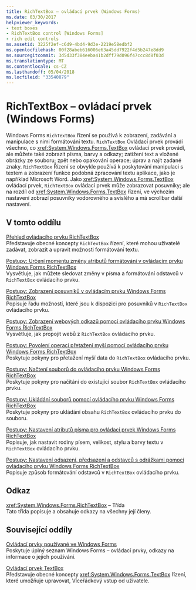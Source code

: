 ```yaml
---
title: RichTextBox – ovládací prvek (Windows Forms)
ms.date: 03/30/2017
helpviewer_keywords:
- text boxes
- RichTextBox control [Windows Forms]
- rich edit controls
ms.assetid: 3225f2ef-c6d9-4bd4-9d3e-2219e58edbf2
ms.openlocfilehash: 00f28abeb616006e63a45dd7922f4d5b247e8dd9
ms.sourcegitcommit: 3d5d33f384eeba41b2dff79d096f47ccc8d8f03d
ms.translationtype: MT
ms.contentlocale: cs-CZ
ms.lasthandoff: 05/04/2018
ms.locfileid: "33540879"
---
```

# <a name="richtextbox-control-windows-forms"></a>RichTextBox – ovládací prvek (Windows Forms)
Windows Forms `RichTextBox` řízení se používá k zobrazení, zadávání a manipulace s nimi formátování textu. `RichTextBox` Ovládací prvek provádí všechno, co <xref:System.Windows.Forms.TextBox> ovládací prvek provádí, ale můžete také zobrazit písma, barvy a odkazy; zatížení text a vložené obrázky ze souboru; zpět nebo opakování operace; úprav a najít zadané znaky. `RichTextBox` Řízení se obvykle používá k poskytování manipulaci s textem a zobrazení funkce podobná zpracování textu aplikace, jako je například Microsoft Word. Jako <xref:System.Windows.Forms.TextBox> ovládací prvek, `RichTextBox` ovládací prvek může zobrazovat posuvníky; ale na rozdíl od <xref:System.Windows.Forms.TextBox> řízení, ve výchozím nastavení zobrazí posuvníky vodorovného a svislého a má scrollbar další nastavení.  
  
## <a name="in-this-section"></a>V tomto oddílu  
 [Přehled ovládacího prvku RichTextBox](../../../../docs/framework/winforms/controls/richtextbox-control-overview-windows-forms.md)  
 Představuje obecné koncepty `RichTextBox` řízení, které mohou uživatelé zadávat, zobrazit a upravit možnosti formátování textu.  
  
 [Postupy: Určení momentu změny atributů formátování v ovládacím prvku Windows Forms RichTextBox](../../../../docs/framework/winforms/controls/determine-when-formatting-attributes-change-wf-richtextbox-control.md)  
 Vysvětluje, jak můžete sledovat změny v písma a formátování odstavců v `RichTextBox` ovládacího prvku.  
  
 [Postupy: Zobrazení posuvníků v ovládacím prvku Windows Forms RichTextBox](../../../../docs/framework/winforms/controls/how-to-display-scroll-bars-in-the-windows-forms-richtextbox-control.md)  
 Popisuje řadu možností, které jsou k dispozici pro posuvníků v `RichTextBox` ovládacího prvku.  
  
 [Postupy: Zobrazení webových odkazů pomocí ovládacího prvku Windows Forms RichTextBox](../../../../docs/framework/winforms/controls/how-to-display-web-style-links-with-the-windows-forms-richtextbox-control.md)  
 Vysvětluje, jak propojit webů z `RichTextBox` ovládacího prvku.  
  
 [Postupy: Povolení operací přetažení myší pomocí ovládacího prvku Windows Forms RichTextBox](../../../../docs/framework/winforms/controls/enable-drag-and-drop-operations-with-wf-richtextbox-control.md)  
 Poskytuje pokyny pro přetažení myší data do `RichTextBox` ovládacího prvku.  
  
 [Postupy: Načtení souborů do ovládacího prvku Windows Forms RichTextBox](../../../../docs/framework/winforms/controls/how-to-load-files-into-the-windows-forms-richtextbox-control.md)  
 Poskytuje pokyny pro načítání do existující soubor `RichTextBox` ovládacího prvku.  
  
 [Postupy: Ukládání souborů pomocí ovládacího prvku Windows Forms RichTextBox](../../../../docs/framework/winforms/controls/how-to-save-files-with-the-windows-forms-richtextbox-control.md)  
 Poskytuje pokyny pro ukládání obsahu `RichTextBox` ovládacího prvku do souboru.  
  
 [Postupy: Nastavení atributů písma pro ovládací prvek Windows Forms RichTextBox](../../../../docs/framework/winforms/controls/how-to-set-font-attributes-for-the-windows-forms-richtextbox-control.md)  
 Popisuje, jak nastavit rodiny písem, velikost, stylu a barvy textu v `RichTextBox` ovládacího prvku.  
  
 [Postupy: Nastavení odsazení, předsazení a odstavců s odrážkami pomocí ovládacího prvku Windows Forms RichTextBox](../../../../docs/framework/winforms/controls/set-indents-hanging-indents-bulleted-paragraphs-with-wf-richtextbox.md)  
 Popisuje způsob formátování odstavců v `RichTextBox` ovládacího prvku.  
  
## <a name="reference"></a>Odkaz  
 <xref:System.Windows.Forms.RichTextBox> – Třída  
 Tato třída popisuje a obsahuje odkazy na všechny její členy.  
  
## <a name="related-sections"></a>Související oddíly  
 [Ovládací prvky používané ve Windows Forms](../../../../docs/framework/winforms/controls/controls-to-use-on-windows-forms.md)  
 Poskytuje úplný seznam Windows Forms – ovládací prvky, odkazy na informace o jejich používání.  
  
 [Ovládací prvek TextBox](../../../../docs/framework/winforms/controls/textbox-control-windows-forms.md)  
 Představuje obecné koncepty <xref:System.Windows.Forms.TextBox> řízení, které umožňuje upravovat, Víceřádkový vstup od uživatele.
